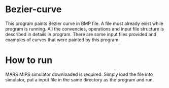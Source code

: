# Bezier-curve

This program paints Bezier curve in BMP file. A file must already exist while program is running. All the convencies, operations and input file structure is described in details in program. There are some input files provided and examples of curves that were painted by this program.

# How to run

MARS MIPS simulator downloaded is required. Simply load the file into simulator, put a input file in the same directory as the program and run.
